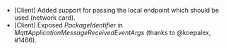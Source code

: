 * [Client] Added support for passing the local endpoint which should be used (network card).
* [Client] Exposed _PackageIdentifier_ in _MqttApplicationMessageReceivedEventArgs_ (thanks to @koepalex, #1466).
